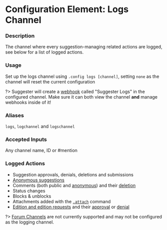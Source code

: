 # Configuration Element: Logs Channel

### Description
The channel where every suggestion-managing related actions are logged, see below for a list of logged actions.

### Usage
Set up the logs channel using `.config logs [channel]`, setting `none` as the channel will reset the current configuration

?> Suggester will create a [webhook](https://support.discord.com/hc/en-us/articles/228383668) called "Suggester Logs" in the configured channel. Make sure it can both view the channel **and** manage webhooks inside of it!

### Aliases
`logs`, `logchannel` and `logschannel`

### Accepted Inputs
Any channel name, ID or #mention

### Logged Actions
- Suggestion approvals, denials, deletions and submissions
- [Anonymous suggestions](/topics/anonymous-suggestions.md)
- Comments (both public and [anonymous](/staff/acomment.md)) and their [deletion](/staff/deletecomment.md)
- Status changes
- Blocks & unblocks
- Attachments added with the [`.attach`](/staff/attach.md) command
- [Edition and edition requests](editing/suggestion-editing.md) and their [approval](editing/approveedit.md) or [denial](editing/denyeedit.md) 

?> [Forum Channels](https://discord.com/blog/forum-channels-space-for-organized-conversation) are not currently supported and may not be configured as the logging channel.